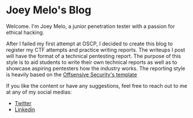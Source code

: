 # Joey Melo's Blog

Welcome. I'm Joey Melo, a junior penetration tester with a passion for ethical hacking.

After I failed my first attempt at OSCP, I decided to create this blog to register my CTF attempts and practice writing reports.
The writeups I post will have the format of a technical pentesting report. The purpose of this style is to aid students to write their own technical reports as well as to showcase aspiring pentesters how the industry works. The reporting style is heavily based on the [Offsensive Security's template](https://www.offensive-security.com/pwk-online/PWK-Example-Report-v1.pdf)

If you like the content or have any suggestions, feel free to reach out to me at any of my social medias:
* [Twitter](https://twitter.com/MrJoeyMelo)
* [Linkedin](https://www.linkedin.com/in/mrjoeymelo/)
